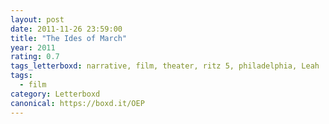 ```yaml
---
layout: post 
date: 2011-11-26 23:59:00
title: "The Ides of March"
year: 2011
rating: 0.7
tags_letterboxd: narrative, film, theater, ritz 5, philadelphia, Leah
tags:
  - film
category: Letterboxd
canonical: https://boxd.it/OEP
---
```

